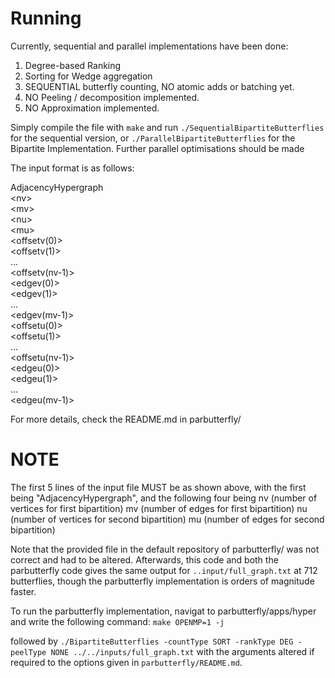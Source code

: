 # Running

Currently, sequential and parallel implementations have been done:
1. Degree-based Ranking
2. Sorting for Wedge aggregation
3. SEQUENTIAL butterfly counting, NO atomic adds or batching yet.
4. NO Peeling / decomposition implemented.
5. NO Approximation implemented.

Simply compile the file with `make` and run `./SequentialBipartiteButterflies` for the sequential version, or `./ParallelBipartiteButterflies` for the Bipartite Implementation.
Further parallel optimisations should be made

The input format is as follows:

AdjacencyHypergraph  
&lt;nv>  
&lt;mv>  
&lt;nu>  
&lt;mu>  
&lt;offsetv(0)>   
&lt;offsetv(1)>  
...  
&lt;offsetv(nv-1)>  
&lt;edgev(0)>  
&lt;edgev(1)>  
...  
&lt;edgev(mv-1)>   
&lt;offsetu(0)>  
&lt;offsetu(1)>  
...  
&lt;offsetu(nv-1)>  
&lt;edgeu(0)>  
&lt;edgeu(1)>  
...  
&lt;edgeu(mv-1)>

For more details, check the README.md in parbutterfly/

# NOTE
The first 5 lines of the input file MUST be as shown above, with the first being "AdjacencyHypergraph",
and the following four being
nv (number of vertices for first bipartition)
mv (number of edges for first bipartition)
nu (number of vertices for second bipartition)
mu (number of edges for second bipartition)

Note that the provided file in the default repository of parbutterfly/ was not correct and had to be altered. Afterwards, this code and both the parbutterfly code gives the same output for `..input/full_graph.txt` at 712 butterflies, though the parbutterfly implementation is orders of magnitude faster.

To run the parbutterfly implementation, navigat to parbutterfly/apps/hyper and write the following command: `make OPENMP=1 -j`

followed by `./BipartiteButterflies -countType SORT -rankType DEG -peelType NONE ../../inputs/full_graph.txt` with the arguments altered if required to the options given in `parbutterfly/README.md`.